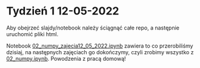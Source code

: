 # Tydzień 1 12-05-2022

Aby obejrzeć slajdy/notebook należy ściągnąć całe repo, a następnie uruchomić pliki html.

Notebook [02_numpy_zajecia12_05_2022.ipynb](02_numpy_zajecia12_05_2022.ipynb) zawiera to co przerobiliśmy dzisiaj, na następnych zajęciach go dokończymy, czyli zrobimy wszystko z [02_numpy.ipynb](02_numpy.ipynb).
Powodzenia z pracą domową!
